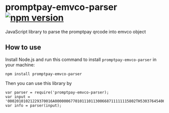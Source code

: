 # promptpay-emvco-parser [![npm version](https://badge.fury.io/js/promptpay-emvco-parser.svg)](https://badge.fury.io/js/promptpay-emvco-parser)

JavaScript library to parse the promptpay qrcode into emvco object

## How to use

Install Node.js and run this command to install `promptpay-emvco-parser` in your machine:

```
npm install promptpay-emvco-parser
```

Then you can use this library by
```
var parser = require('promptpay-emvco-parser);
var input = '00020101021229370016A000000677010111011300668711111115802TH53037645406500.006304ABAC';
var info = parser(input);
```